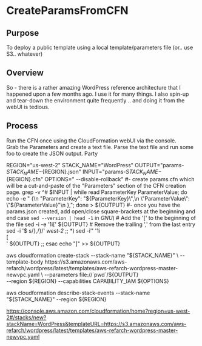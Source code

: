 # CreateParamsFromCFN

## Purpose 
To deploy a public template using a local template/parameters file (or.. use S3.. whatever) 

## Overview
So - there is a rather amazing WordPress reference architecture that I happened upon a few months ago.  I use it for many things.  I also spin-up and tear-down the environment quite frequently .. and doing it from the webUI is tedious.

## Process
Run the CFN once using the CloudFormation webUI via the console.  
Grab the Parameters and create a text file.
Parse the text file and run some foo to create the JSON output.
Party


REGION="us-west-2"
STACK_NAME="WordPress"
OUTPUT="params-${STACK_NAME}-${REGION}.json"
INPUT="params-${STACK_NAME}-${REGION}.cfn"
OPTIONS=" --disable-rollback"
#- create params.cfn which will be a cut-and-paste of the "Parameters" section of the CFN creation page.
grep -v ^# $INPUT | while read ParameterKey ParameterValue; do echo -e "  {\n    \"ParameterKey\": \"${ParameterKey}\",\n    \"ParameterValue\": \"${ParameterValue}\"\n  },"; done > ${OUTPUT}
#- once you have the params.json created, add open/close square-brackets at the beginning and end
case `sed --version | head -1` in
  *GNU*)
    # Add the '[' to the beginning of the file
    sed -i -e '1i[' ${OUTPUT}
    # Remove the trailing ',' from the last entry
    sed  -i '$ s/},/}/' *west-2*
  ;;
  *)
sed -i'' '1i\
[\
' ${OUTPUT}
  ;;
esac
echo "]" >> ${OUTPUT}

aws cloudformation create-stack --stack-name "${STACK_NAME}" \
  --template-body https://s3.amazonaws.com/aws-refarch/wordpress/latest/templates/aws-refarch-wordpress-master-newvpc.yaml \
  --parameters file://`pwd`/${OUTPUT} \
 --region ${REGION} --capabilities CAPABILITY_IAM ${OPTIONS}

aws cloudformation describe-stack-events --stack-name "${STACK_NAME}" --region ${REGION}




https://console.aws.amazon.com/cloudformation/home?region=us-west-2#/stacks/new?stackName=WordPress&templateURL=https://s3.amazonaws.com/aws-refarch/wordpress/latest/templates/aws-refarch-wordpress-master-newvpc.yaml
